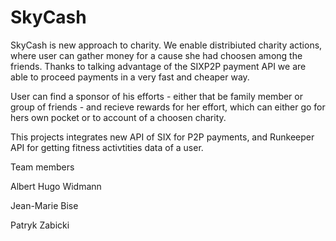 # SkyCash

SkyCash is new approach to charity.
We enable distribiuted charity actions, where user can gather money for a cause she had choosen among the friends.
Thanks to talking advantage of the SIXP2P payment API we are able to proceed payments in a very fast and cheaper way.

User can find a sponsor of his efforts - either that be family member or group of friends - and recieve rewards for 
her effort, which can either go for hers own pocket or to account of a choosen charity.

This projects integrates new API of SIX for P2P payments, and Runkeeper API for getting fitness activtities data of a user.

Team members

Albert Hugo Widmann

Jean-Marie Bise

Patryk Zabicki



